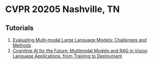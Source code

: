 # CVPR 20205 Nashville, TN

## Tutorials

1. [Evaluating Multi-modal Large Language Models: Challenges and Methods](https://lmm-understand.github.io)
2. [Cognitive AI for the Future: Multimodal Models and RAG in Vision Language Applications, from Training to Deployment](https://github.com/zhuo-yoyowz/cvpr-2025)
